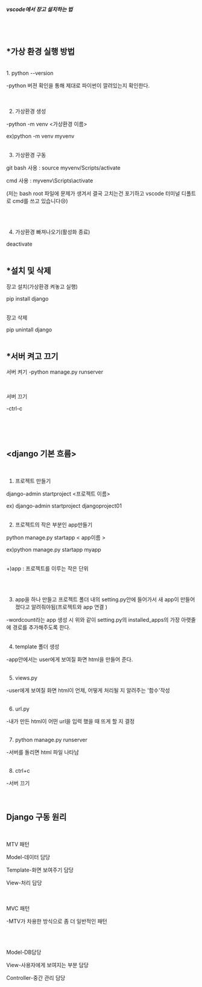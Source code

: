 ##### **vscode에서  장고 설치하는 법**
<br/><br/>

## *가상 환경 실행 방법
<br/>
1. python --version

-python 버젼 확인을 통해 제대로 파이썬이 깔려있는지 확인한다.
<br/><br/><br/>

2. 가상환경 생성

-python -m venv <가상환경 이름>

ex)python -m venv myvenv
<br/><br/>

3. 가상환경 구동

git bash 사용 : source myvenv/Scripts/activate

cmd 사용 : myvenv\Scripts\activate

(저는 bash root 파일에 문제가 생겨서 결국 고치는건 포기하고 vscode 터미널 디폴트로 cmd를 쓰고 있습니다😢)

<br/><br/>

4. 가상환경 빠져나오기(활성화 종료)

deactivate
<br/><br/>

 

## *설치 및 삭제
장고 설치(가상환경 켜놓고 실행)

pip install django
<br/><br/>
 

장고 삭제

pip unintall django
<br/><br/>

## *서버 켜고 끄기
서버 켜기
-python manage.py runserver   

<br/>

서버 끄기

-ctrl-c   

<br/><br/><br/>

 

## <django 기본 흐름>
<br/>

1. 프로젝트 만들기<br/>

django-admin startproject <프로젝트 이름>

 ex) django-admin startproject djangoproject01
<br/><br/>
 

2. 프로젝트의 작은 부분인 app만들기

python manage.py startapp < app이름 >

ex)python manage.py startapp myapp
<br/><br/>


+)app : 프로젝트를 이루는 작은 단위  

<br/><br/>

3. app을 하나 만들고 프로젝트 폴더 내의 setting.py안에 들어가서 새 app이 만들어졌다고 알려줘야됨(프로젝트와 app 연결 )


-wordcount라는 app 생성 시 위와 같이 setting.py의 installed_apps의 가장 아랫줄에 경로를 추가해주도록 한다.
<br/><br/>
 

4. template 폴더 생성

-app안에서는 user에게 보여질 화면 html을 만들어 준다.
<br/><br/>
 

5. views.py

-user에게 보여질 화면 html이 언제, 어떻게 처리될 지 알려주는 '함수'작성
<br/><br/>

 

6. url.py

-내가 만든 html이 어떤 url을 입력 했을 때 뜨게 할 지 결정
<br/><br/>

 

7. python manage.py runserver

-서버를 돌리면 html 파일 나타남
<br/><br/>

 

8. ctrl+c

-서버 끄기
<br/><br/><br/>

 

 

## Django 구동 원리
<br/>

MTV 패턴 
<br/>

Model-데이터 담당

Template-화면 보여주기 담당

View-처리 담당  
<br/><br/>
 

MVC 패턴

-MTV가 차용한 방식으로 좀 더 일반적인 패턴 

<br/><br/> 

Model-DB담당

View-사용자에게 보여지는 부분 담당

Controller-중간 관리 담당
